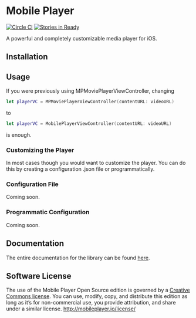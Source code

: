 # Mobile Player

[![Circle CI](https://circleci.com/gh/movielala/mobileplayer-ios/tree/master.svg?style=svg)](https://circleci.com/gh/movielala/mobileplayer-ios/tree/master)
[![Stories in Ready](https://badge.waffle.io/movielala/mobileplayer-ios.svg)](http://waffle.io/movielala/mobileplayer-ios)

A powerful and completely customizable media player for iOS.

## Installation

## Usage

If you were previously using MPMoviePlayerViewController, changing

```swift
let playerVC = MPMoviePlayerViewController(contentURL: videoURL)
```

to

```swift
let playerVC = MobilePlayerViewController(contentURL: videoURL)
```

is enough.

### Customizing the Player

In most cases though you would want to customize the player. You can do this by creating a configuration .json file or programmatically.

### Configuration File

Coming soon.

### Programmatic Configuration

Coming soon.

## Documentation

The entire documentation for the library can be found [here](https://htmlpreview.github.io/?https://github.com/movielala/mobileplayer-ios/blob/master/Documentation/index.html).

## Software License
The use of the Mobile Player Open Source edition is governed by a [Creative Commons license](http://creativecommons.org/licenses/by-nc-sa/3.0/). You can use, modify, copy, and distribute this edition as long as it’s for non-commercial use, you provide attribution, and share under a similar license.
http://mobileplayer.io/license/
